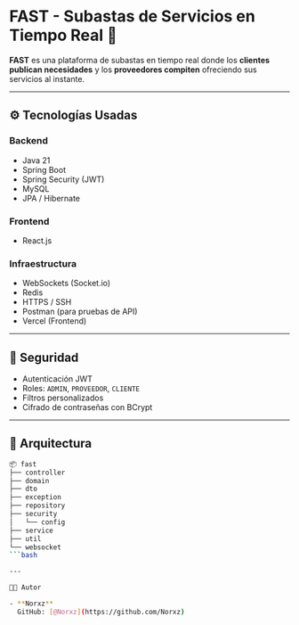# FAST - Subastas de Servicios en Tiempo Real 🚀

**FAST** es una plataforma de subastas en tiempo real donde los **clientes publican necesidades** y los **proveedores compiten** ofreciendo sus servicios al instante.

---

## ⚙️ Tecnologías Usadas

### Backend
- Java 21
- Spring Boot
- Spring Security (JWT)
- MySQL
- JPA / Hibernate

### Frontend
- React.js

### Infraestructura
- WebSockets (Socket.io)
- Redis
- HTTPS / SSH
- Postman (para pruebas de API)
- Vercel (Frontend) 

---

## 🔐 Seguridad

- Autenticación JWT
- Roles: `ADMIN`, `PROVEEDOR`, `CLIENTE`
- Filtros personalizados
- Cifrado de contraseñas con BCrypt

---

## 🧠 Arquitectura

```bash
📦 fast
├── controller
├── domain
├── dto
├── exception
├── repository
├── security
│   └── config
├── service
├── util
└── websocket
```bash

---

👨‍💻 Autor

- **Norxz**  
  GitHub: [@Norxz](https://github.com/Norxz)
